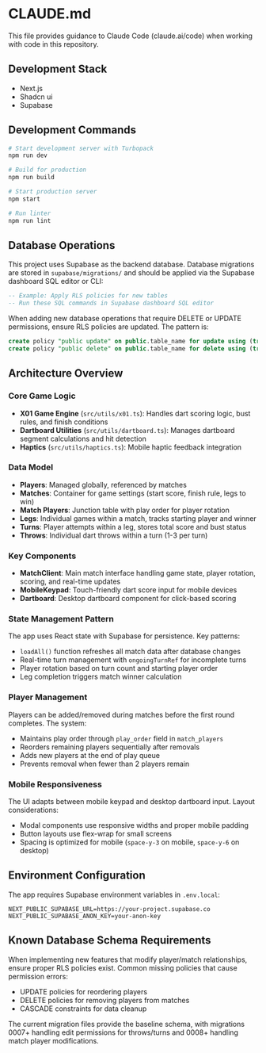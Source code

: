 # CLAUDE.md

This file provides guidance to Claude Code (claude.ai/code) when working with code in this repository.

## Development Stack
- Next.js
- Shadcn ui
- Supabase

## Development Commands

```bash
# Start development server with Turbopack
npm run dev

# Build for production
npm run build

# Start production server
npm start

# Run linter
npm run lint
```

## Database Operations

This project uses Supabase as the backend database. Database migrations are stored in `supabase/migrations/` and should be applied via the Supabase dashboard SQL editor or CLI:

```sql
-- Example: Apply RLS policies for new tables
-- Run these SQL commands in Supabase dashboard SQL editor
```

When adding new database operations that require DELETE or UPDATE permissions, ensure RLS policies are updated. The pattern is:
```sql
create policy "public update" on public.table_name for update using (true) with check (true);
create policy "public delete" on public.table_name for delete using (true);
```

## Architecture Overview

### Core Game Logic
- **X01 Game Engine** (`src/utils/x01.ts`): Handles dart scoring logic, bust rules, and finish conditions
- **Dartboard Utilities** (`src/utils/dartboard.ts`): Manages dartboard segment calculations and hit detection
- **Haptics** (`src/utils/haptics.ts`): Mobile haptic feedback integration

### Data Model
- **Players**: Managed globally, referenced by matches
- **Matches**: Container for game settings (start score, finish rule, legs to win)
- **Match Players**: Junction table with play order for player rotation
- **Legs**: Individual games within a match, tracks starting player and winner
- **Turns**: Player attempts within a leg, stores total score and bust status
- **Throws**: Individual dart throws within a turn (1-3 per turn)

### Key Components
- **MatchClient**: Main match interface handling game state, player rotation, scoring, and real-time updates
- **MobileKeypad**: Touch-friendly dart score input for mobile devices
- **Dartboard**: Desktop dartboard component for click-based scoring

### State Management Pattern
The app uses React state with Supabase for persistence. Key patterns:
- `loadAll()` function refreshes all match data after database changes
- Real-time turn management with `ongoingTurnRef` for incomplete turns
- Player rotation based on turn count and starting player order
- Leg completion triggers match winner calculation

### Player Management
Players can be added/removed during matches before the first round completes. The system:
- Maintains play order through `play_order` field in `match_players`
- Reorders remaining players sequentially after removals
- Adds new players at the end of play queue
- Prevents removal when fewer than 2 players remain

### Mobile Responsiveness
The UI adapts between mobile keypad and desktop dartboard input. Layout considerations:
- Modal components use responsive widths and proper mobile padding
- Button layouts use flex-wrap for small screens
- Spacing is optimized for mobile (`space-y-3` on mobile, `space-y-6` on desktop)

## Environment Configuration

The app requires Supabase environment variables in `.env.local`:
```
NEXT_PUBLIC_SUPABASE_URL=https://your-project.supabase.co
NEXT_PUBLIC_SUPABASE_ANON_KEY=your-anon-key
```

## Known Database Schema Requirements

When implementing new features that modify player/match relationships, ensure proper RLS policies exist. Common missing policies that cause permission errors:
- UPDATE policies for reordering players
- DELETE policies for removing players from matches
- CASCADE constraints for data cleanup

The current migration files provide the baseline schema, with migrations 0007+ handling edit permissions for throws/turns and 0008+ handling match player modifications.